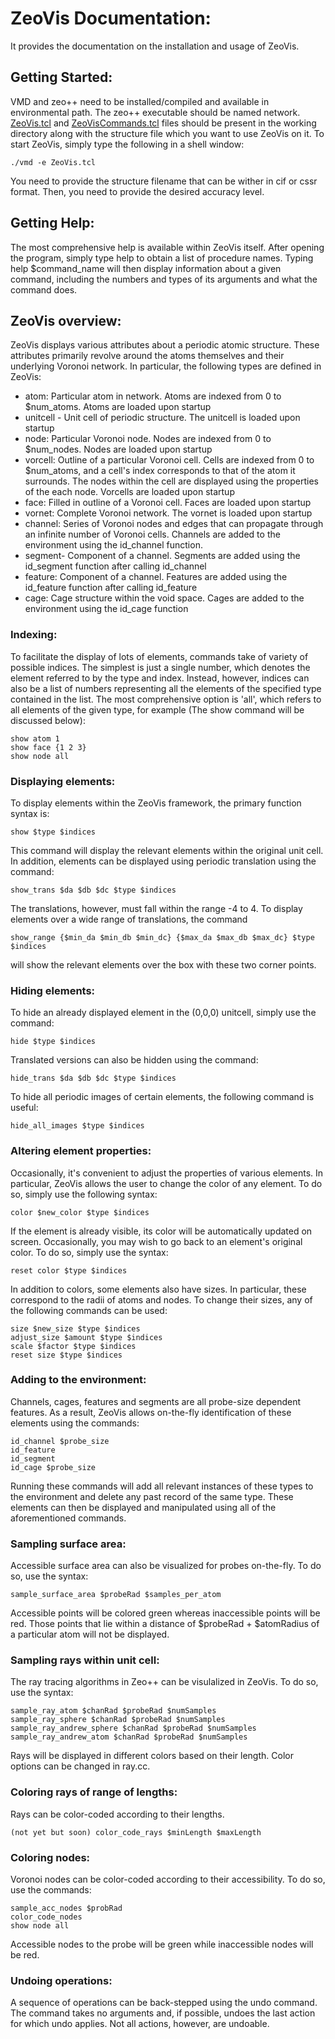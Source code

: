 # ZeoVis Documentation:
It provides the documentation on the installation and usage of ZeoVis.

## Getting Started:
VMD and zeo++ need to be installed/compiled and available
in environmental path. The zeo++ executable should be named network.  
[ZeoVis.tcl](ZeoVis.tcl) and [ZeoVisCommands.tcl](ZeoVisCommands.tcl) files should be present in the working directory along with the structure file which you want to use ZeoVis on it.
To start ZeoVis, simply type the following in a shell window:
```
./vmd -e ZeoVis.tcl
```
You need to provide the structure filename that can be wither in cif or cssr format. Then, you need to provide the desired accuracy level.

## Getting Help:
The most comprehensive help is available within ZeoVis itself. After opening the program, simply type help to obtain
a list of procedure names. Typing help $command_name will then display information about a given command, including
the numbers and types of its arguments and what the command does.

## ZeoVis overview:
ZeoVis displays various attributes about a periodic atomic structure. These attributes primarily revolve around the atoms themselves and their underlying Voronoi network. In particular, the following types are defined in ZeoVis:

* atom: Particular atom in network. Atoms are indexed from 0 to $num_atoms. Atoms are loaded upon startup
* unitcell - Unit cell of periodic structure. The unitcell is loaded upon startup
* node: Particular Voronoi node. Nodes are indexed from 0 to $num_nodes. Nodes are loaded upon startup
* vorcell: Outline of a particular Voronoi cell. Cells are indexed from 0 to $num_atoms, and a cell's index corresponds to that of the atom it surrounds. The nodes within the cell are displayed using the properties of the each node.	    Vorcells are loaded upon startup
* face: Filled in outline of a Voronoi cell. Faces are loaded upon startup
* vornet: Complete Voronoi network. The vornet is loaded upon startup
* channel: Series of Voronoi nodes and edges that can propagate through an infinite number of Voronoi cells. Channels
are added to the environment using the id_channel function.
* segment- Component of a channel. Segments are added using the id_segment function after calling id_channel
* feature: Component of a channel. Features are added using the id_feature function after calling id_feature
* cage: Cage structure within the void space. Cages are added to the environment using the id_cage function


### Indexing:
To facilitate the display of lots of elements, commands take of variety of possible indices. The simplest is just a single number,	which denotes the element referred to by the type and index. Instead, however, indices can also be a list of numbers representing all the elements of the specified type contained in the list. The most comprehensive option is 'all', which refers to all elements of the given type, for example (The show command will be discussed below):
```
show atom 1
show face {1 2 3}
show node all
```

### Displaying elements:
To display elements within the ZeoVis framework, the primary function syntax is:
```
show $type $indices
```
This command will display the relevant elements within the original unit cell. In addition, elements can be displayed using periodic translation using the command:
```
show_trans $da $db $dc $type $indices
```
The translations, however, must fall within the range -4 to 4. To display elements over a wide range of translations, the command
```
show_range {$min_da $min_db $min_dc} {$max_da $max_db $max_dc} $type $indices  
```
will show the relevant elements over the box with these two corner points.

### Hiding elements:
To hide an already displayed element in the (0,0,0) unitcell, simply use the command:
```
hide $type $indices
```
Translated versions can also be hidden using the command:
```
hide_trans $da $db $dc $type $indices
```
To hide all periodic images of certain elements, the following command is useful:
```
hide_all_images $type $indices
```
### Altering element properties:
Occasionally, it's convenient to adjust the properties of various elements. In particular, ZeoVis allows the user to change the color of any element. To do so, simply use the following syntax:
```
color $new_color $type $indices
```
If the element is already visible, its color will be automatically updated on screen. Occasionally, you may wish to go back to an element's	original color. To do so, simply use the syntax:
```
reset color $type $indices
```
In addition to colors, some elements also have sizes. In particular, these correspond to the radii of atoms and nodes. To change their sizes, any of the following commands can be used:
```
size $new_size $type $indices
adjust_size $amount $type $indices
scale $factor $type $indices
reset size $type $indices
```
### Adding to the environment:
Channels, cages, features and segments are all probe-size dependent features. As a result, ZeoVis allows on-the-fly identification of these elements using the commands:
```
id_channel $probe_size
id_feature
id_segment
id_cage $probe_size
```
Running these commands will add all relevant instances of these types to the environment and delete any past record of the same type. These elements can then be displayed and manipulated using all of the aforementioned commands.

### Sampling surface area:
Accessible surface area can also be visualized for probes on-the-fly. To do so, use the syntax:
```
sample_surface_area $probeRad $samples_per_atom
```
Accessible points will be colored green whereas inaccessible points will be red. Those points that lie within a distance of
$probeRad + $atomRadius of a particular atom will not be displayed.

### Sampling rays within unit cell:
The ray tracing algorithms in Zeo++ can be visulalized in ZeoVis. To do so, use the syntax:
```
sample_ray_atom $chanRad $probeRad $numSamples
sample_ray_sphere $chanRad $probeRad $numSamples
sample_ray_andrew_sphere $chanRad $probeRad $numSamples
sample_ray_andrew_atom $chanRad $probeRad $numSamples
```
Rays will be displayed in different colors based on their length. Color options can be changed in ray.cc.

### Coloring rays of range of lengths:
Rays can be color-coded according to their lengths.
```
(not yet but soon) color_code_rays $minLength $maxLength
```

### Coloring nodes:
Voronoi nodes can be color-coded according to their accessibility. To do so, use the commands:
```
sample_acc_nodes $probRad
color_code_nodes
show node all
```
Accessible nodes to the probe will be green while inaccessible nodes will be red.

### Undoing operations:
A sequence of operations can be back-stepped using the undo command. The command takes no arguments and, if possible,	undoes the last action for which undo applies. Not all actions, however, are undoable.
